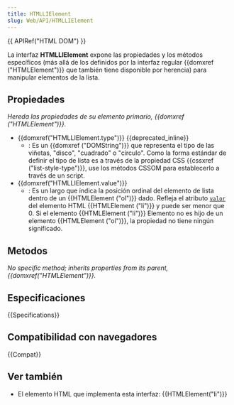 ```yaml
---
title: HTMLLIElement
slug: Web/API/HTMLLIElement
---
```


{{ APIRef("HTML DOM") }}

La interfaz **HTMLLIElement** expone las propiedades y los métodos específicos (más allá de los definidos por la interfaz regular {{domxref ("HTMLElement")}} que también tiene disponible por herencia) para manipular elementos de la lista.

## Propiedades

_Hereda las propiedades de su elemento primario, {{domxref ("HTMLElement")}}._

- {{domxref("HTMLLIElement.type")}} {{deprecated_inline}}
  - : Es un {{domxref ("DOMString")}} que representa el tipo de las viñetas, "disco", "cuadrado" o "círculo". Como la forma estándar de definir el tipo de lista es a través de la propiedad CSS {{cssxref ("list-style-type")}}, use los métodos CSSOM para establecerlo a través de un script.
- {{domxref("HTMLLIElement.value")}}
  - : Es un largo que indica la posición ordinal del elemento de lista dentro de un {{HTMLElement ("ol")}} dado. Refleja el atributo [`valor`](/es/docs/Web/HTML/Reference/Elements/li#valor) del elemento HTML {{HTMLElement ("li")}} y puede ser menor que 0. Si el elemento {{HTMLElement ("li")}} Elemento no es hijo de un elemento {{HTMLElement ("ol")}}, la propiedad no tiene ningún significado.

## Metodos

_No specific method; inherits properties from its parent, {{domxref("HTMLElement")}}._

## Especificaciones

{{Specifications}}

## Compatibilidad con navegadores

{{Compat}}

## Ver también

- El elemento HTML que implementa esta interfaz: {{HTMLElement("li")}}
